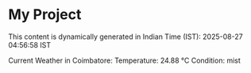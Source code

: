 # My Project

This content is dynamically generated in Indian Time (IST): 2025-08-27 04:56:58 IST


Current Weather in Coimbatore:
Temperature: 24.88 °C
Condition: mist
